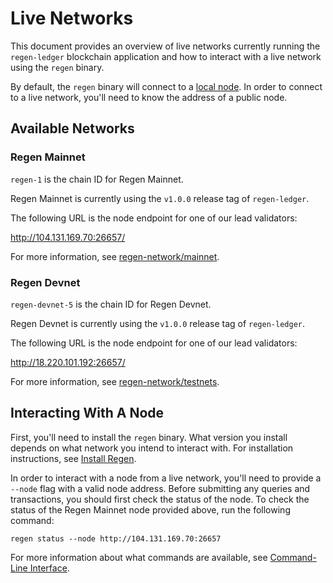 # Live Networks

This document provides an overview of live networks currently running the `regen-ledger` blockchain application and how to interact with a live network using the `regen` binary.

By default, the `regen` binary will connect to a [local node](#running-a-node). In order to connect to a live network, you'll need to know the address of a public node.

## Available Networks

### Regen Mainnet

`regen-1` is the chain ID for Regen Mainnet.

Regen Mainnet is currently using the `v1.0.0` release tag of `regen-ledger`.

The following URL is the node endpoint for one of our lead validators:

http://104.131.169.70:26657/

For more information, see [regen-network/mainnet](https://github.com/regen-network/mainnet).

### Regen Devnet

`regen-devnet-5` is the chain ID for Regen Devnet.

Regen Devnet is currently using the `v1.0.0` release tag of `regen-ledger`.

The following URL is the node endpoint for one of our lead validators:

http://18.220.101.192:26657/

For more information, see [regen-network/testnets](https://github.com/regen-network/testnets).

## Interacting With A Node

First, you'll need to install the `regen` binary. What version you install depends on what network you intend to interact with. For installation instructions, see [Install Regen](./#install-regen).

In order to interact with a node from a live network, you'll need to provide a `--node` flag with a valid node address. Before submitting any queries and transactions, you should first check the status of the node. To check the status of the Regen Mainnet node provided above, run the following command:

```
regen status --node http://104.131.169.70:26657
```

<!-- TODO: add `regen config node` instructions once updated to v1.1 -->

For more information about what commands are available, see [Command-Line Interface](http://localhost:8080/api.html#command-line-interface).
